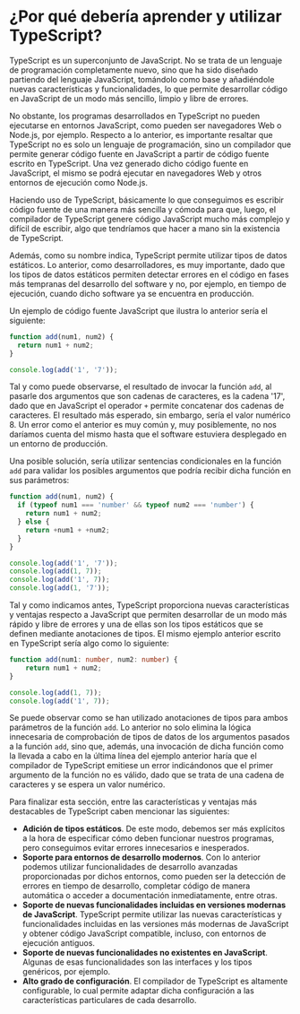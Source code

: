 # ¿Por qué debería aprender y utilizar TypeScript?

TypeScript es un superconjunto de JavaScript. No se trata de un lenguaje de programación completamente
nuevo, sino que ha sido diseñado partiendo del lenguaje JavaScript, tomándolo como base y añadiéndole
nuevas características y funcionalidades, lo que permite desarrollar código en JavaScript de un modo
más sencillo, limpio y libre de errores.

No obstante, los programas desarrollados en TypeScript no pueden ejecutarse en entornos JavaScript,
como pueden ser navegadores Web o Node.js, por ejemplo. Respecto a lo anterior, es importante
resaltar que TypeScript no es solo un lenguaje de programación, sino un compilador que permite
generar código fuente en JavaScript a partir de código fuente escrito en TypeScript. Una vez generado
dicho código fuente en JavaScript, el mismo se podrá ejecutar en navegadores Web y otros entornos de
ejecución como Node.js.

Haciendo uso de TypeScript, básicamente lo que conseguimos es escribir código fuente de una manera más
sencilla y cómoda para que, luego, el compilador de TypeScript genere código JavaScript mucho más
complejo y difícil de escribir, algo que tendríamos que hacer a mano sin la existencia de TypeScript.

Además, como su nombre indica, TypeScript permite utilizar tipos de datos estáticos. Lo anterior, como
desarrolladores, es muy importante, dado que los tipos de datos estáticos permiten detectar errores en el
código en fases más tempranas del desarrollo del software y no, por ejemplo, en tiempo de ejecución, cuando
dicho software ya se encuentra en producción.

Un ejemplo de código fuente JavaScript que ilustra lo anterior sería el siguiente:

```javascript
function add(num1, num2) {
  return num1 + num2;
}

console.log(add('1', '7'));
```

Tal y como puede observarse, el resultado de invocar la función `add`, al pasarle dos argumentos
que son cadenas de caracteres, es la cadena '17', dado que en JavaScript el operador `+` permite
concatenar dos cadenas de caracteres. El resultado más esperado, sin embargo, sería el valor numérico 8.
Un error como el anterior es muy común y, muy posiblemente, no nos daríamos cuenta del mismo hasta que
el software estuviera desplegado en un entorno de producción.

Una posible solución, sería utilizar sentencias condicionales en la función `add` para validar los
posibles argumentos que podría recibir dicha función en sus parámetros:


```javascript
function add(num1, num2) {
  if (typeof num1 === 'number' && typeof num2 === 'number') {
    return num1 + num2;
  } else {
    return +num1 + +num2;
  }
}

console.log(add('1', '7'));
console.log(add(1, 7));
console.log(add('1', 7));
console.log(add(1, '7'));
```

Tal y como indicamos antes, TypeScript proporciona nuevas características y ventajas respecto
a JavaScript que permiten desarrollar de un modo más rápido y libre de errores y una de ellas
son los tipos estáticos que se definen mediante anotaciones de tipos. El mismo ejemplo anterior
escrito en TypeScript sería algo como lo siguiente:

```typescript
function add(num1: number, num2: number) {
    return num1 + num2;
}

console.log(add(1, 7));
console.log(add('1', 7));
```

Se puede observar como se han utilizado anotaciones de tipos para ambos parámetros de la función
`add`. Lo anterior no solo elimina la lógica innecesaria de comprobación de tipos de datos de los
argumentos pasados a la función `add`, sino que, además, una invocación de dicha función como
la llevada a cabo en la última línea del ejemplo anterior haría que el compilador de TypeScript
emitiese un error indicándonos que el primer argumento de la función no es válido, dado que se
trata de una cadena de caracteres y se espera un valor numérico.

Para finalizar esta sección, entre las características y ventajas más destacables de TypeScript
caben mencionar las siguientes:

* **Adición de tipos estáticos**. De este modo, debemos ser más explícitos a la hora de especificar
cómo deben funcionar nuestros programas, pero conseguimos evitar errores innecesarios e inesperados.
* **Soporte para entornos de desarrollo modernos**. Con lo anterior podemos utilizar funcionalidades
de desarrollo avanzadas proporcionadas por dichos entornos, como pueden ser la detección de errores
en tiempo de desarrollo, completar código de manera automática o acceder a documentación inmediatamente,
entre otras.
* **Soporte de nuevas funcionalidades incluidas en versiones modernas de JavaScript**. TypeScript permite
utilizar las nuevas características y funcionalidades incluidas en las versiones más modernas de JavaScript
y obtener código JavaScript compatible, incluso, con entornos de ejecución antiguos.
* **Soporte de nuevas funcionalidades no existentes en JavaScript**. Algunas de esas funcionalidades son
las interfaces y los tipos genéricos, por ejemplo.
* **Alto grado de configuración**. El compilador de TypeScript es altamente configurable, lo cual permite
adaptar dicha configuración a las características particulares de cada desarrollo.
